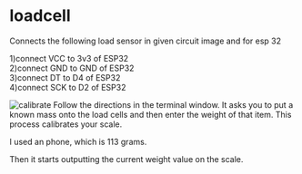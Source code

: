 # loadcell

Connects the following load sensor in given circuit image and for esp 32  

1)connect VCC to 3v3 of ESP32  
2)connect GND to GND of ESP32  
3)connect DT to D4 of ESP32  
4)connect SCK to D2 of ESP32  


  
 ![calibrate](https://user-images.githubusercontent.com/59831591/232223155-f33f55d7-9811-491d-a7fa-1bdf44aa5048.png)
Follow the directions in the terminal window. It asks you to put a known mass onto the load cells and then enter the weight of that item. This process calibrates your scale.   

I used an phone, which is 113 grams.  

Then it starts outputting the current weight value on the scale.   
